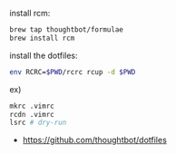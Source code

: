 install rcm:

```bash
brew tap thoughtbot/formulae
brew install rcm
```

install the dotfiles:
```bash
env RCRC=$PWD/rcrc rcup -d $PWD
```

ex)
```bash
mkrc .vimrc
rcdn .vimrc
lsrc # dry-run
```

- https://github.com/thoughtbot/dotfiles

